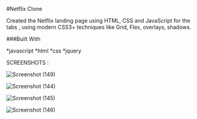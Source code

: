 #Netflix Clone

Created the Netflix landing page using HTML, CSS and JavaScript for the tabs , using modern CSS3+ techniques like Grid, Flex, overlays, shadows. 


###Built With

*javascript
*html
*css
*jquery


SCREENSHOTS : 

![Screenshot (149)](https://user-images.githubusercontent.com/87274294/148682820-da36cd85-1f5b-4854-a7fa-0979ebd2e920.png)
 
 

![Screenshot (144)](https://user-images.githubusercontent.com/87274294/148682684-218527ad-7e2f-4c88-9bce-be79e63a2384.png)


![Screenshot (145)](https://user-images.githubusercontent.com/87274294/148682777-da43a3de-0089-4b2d-8615-7501e4c76034.png)


![Screenshot (146)](https://user-images.githubusercontent.com/87274294/148682695-c2629fef-82ae-42d0-8be7-9f602a096790.png)

